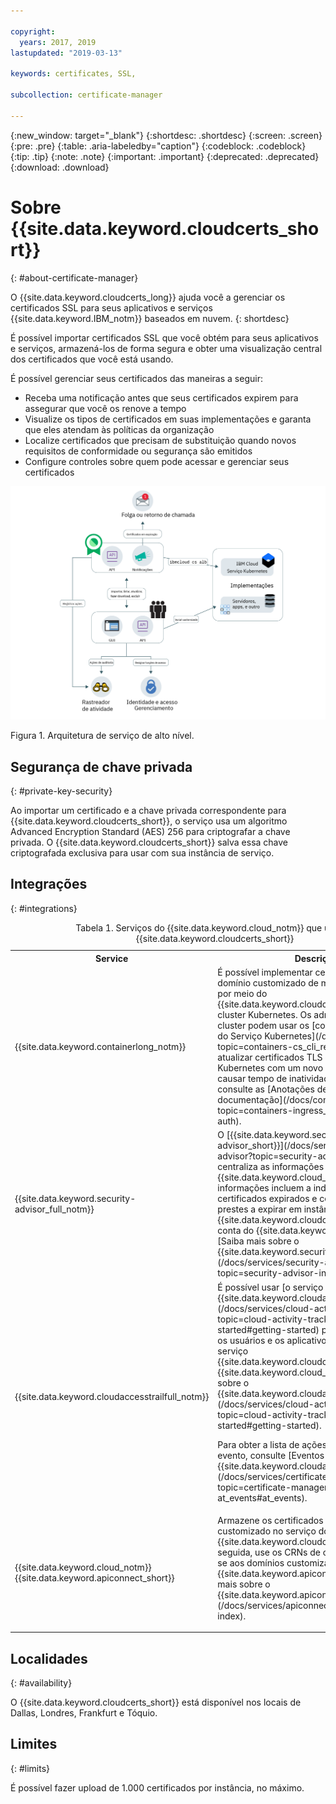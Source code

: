 ```yaml
---

copyright:
  years: 2017, 2019
lastupdated: "2019-03-13"

keywords: certificates, SSL, 

subcollection: certificate-manager

---
```


{:new_window: target="_blank"}
{:shortdesc: .shortdesc}
{:screen: .screen}
{:pre: .pre}
{:table: .aria-labeledby="caption"}
{:codeblock: .codeblock}
{:tip: .tip}
{:note: .note}
{:important: .important}
{:deprecated: .deprecated}
{:download: .download}


# Sobre {{site.data.keyword.cloudcerts_short}}
{: #about-certificate-manager}

O {{site.data.keyword.cloudcerts_long}} ajuda você a gerenciar os certificados SSL para seus aplicativos e serviços
{{site.data.keyword.IBM_notm}} baseados em nuvem.
{: shortdesc}

É possível importar certificados SSL que você obtém para seus aplicativos e serviços, armazená-los de forma segura e obter
uma visualização central dos certificados que você está usando.

É possível gerenciar seus certificados das maneiras a seguir:

* Receba uma notificação antes que seus certificados expirem para assegurar que você os renove a tempo
* Visualize os tipos de certificados em suas implementações e garanta que eles atendam às políticas da organização
* Localize certificados que precisam de substituição quando novos requisitos de conformidade ou segurança são emitidos
* Configure controles sobre quem pode acessar e gerenciar seus certificados

![Diagrama de arquitetura de serviço de alto nível](images/high-level-architecture.png)
<caption>Figura 1. Arquitetura de serviço de alto nível.</caption>

## Segurança de chave privada
{: #private-key-security}

Ao importar um certificado e a chave privada correspondente para {{site.data.keyword.cloudcerts_short}}, o
serviço usa um algoritmo Advanced Encryption Standard (AES) 256 para criptografar a chave privada. O {{site.data.keyword.cloudcerts_short}} salva essa chave criptografada exclusiva para usar com sua instância de serviço.

## Integrações
{: #integrations}

<table>
<caption>Tabela 1. Serviços do {{site.data.keyword.cloud_notm}} que usam o {{site.data.keyword.cloudcerts_short}}</caption>
  <tr>
    <th> Service </th>
    <th> Descrição </th>
  </tr>
  <tr>
    <td>{{site.data.keyword.containerlong_notm}}</td>
    <td>É possível implementar certificados TLS de domínio customizado de maneira fácil e segura por meio do {{site.data.keyword.cloudcerts_short}} em seu cluster Kubernetes. Os administradores de cluster podem usar os [comandos de plug-in do Serviço Kubernetes](/docs/containers?topic=containers-cs_cli_reference) para atualizar certificados TLS como segredos do Kubernetes com um novo certificado, sem causar tempo de inatividade. Para começar, consulte as [Anotações de ingresso na documentação](/docs/containers?topic=containers-ingress_annotation#https-auth).</td>
  </tr>
  <tr>
    <td>{{site.data.keyword.security-advisor_full_notm}}</td>
    <td>O [{{site.data.keyword.security-advisor_short}}](/docs/services/security-advisor?topic=security-advisor-index) centraliza as informações sobre os serviços do {{site.data.keyword.cloud_notm}}. As informações incluem a indicação de certificados expirados e certificados que estão prestes a expirar em instâncias do {{site.data.keyword.cloudcerts_short}} em sua conta do {{site.data.keyword.cloud_notm}}. [Saiba mais sobre o {{site.data.keyword.security-advisor_short}}](/docs/services/security-advisor?topic=security-advisor-index#index).</td>
  </tr>
  <tr>
    <td>{{site.data.keyword.cloudaccesstrailfull_notm}}</td>
    <td>É possível usar [o serviço {{site.data.keyword.cloudaccesstrailfull_notm}}](/docs/services/cloud-activity-tracker?topic=cloud-activity-tracker-getting-started#getting-started) para controlar como os usuários e os aplicativos interagem com o serviço {{site.data.keyword.cloudcerts_long_notm}} no {{site.data.keyword.cloud_notm}}. [Saiba mais sobre o {{site.data.keyword.cloudaccesstrailshort}}](/docs/services/cloud-activity-tracker?topic=cloud-activity-tracker-getting-started#getting-started).
    <p>Para obter a lista de ações que geram um evento, consulte [Eventos do {{site.data.keyword.cloudaccesstrailshort}}](/docs/services/certificate-manager?topic=certificate-manager-at_events#at_events).</p></td>
  </tr>
  <tr>
    <td>{{site.data.keyword.cloud_notm}} {{site.data.keyword.apiconnect_short}}</td>
    <td>Armazene os certificados de domínio customizado no serviço do {{site.data.keyword.cloudcerts_short}} e, em seguida, use os CRNs de certificado para ligar-se aos domínios customizados no {{site.data.keyword.apiconnect_short}}. [Saiba mais sobre o {{site.data.keyword.apiconnect_short}}](/docs/services/apiconnect?topic=apiconnect-index).</p></td>
  </tr>
</table>

## Localidades
{: #availability}

O {{site.data.keyword.cloudcerts_short}} está disponível nos locais de Dallas, Londres, Frankfurt e Tóquio.



## Limites
{: #limits}

É possível fazer upload de 1.000 certificados por instância, no máximo.
